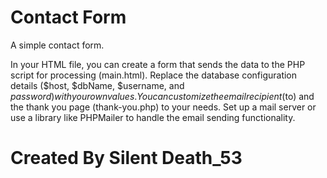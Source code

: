 # Contact Form
A simple contact form.

In your HTML file, you can create a form that sends the data to the PHP script for processing (main.html). Replace the database configuration details ($host, $dbName, $username, and $password) with your own values.  You can customize the email recipient ($to) and the thank you page (thank-you.php) to your needs. Set up a mail server or use a library like PHPMailer to handle the email sending functionality.

# Created By Silent Death_53
